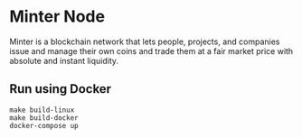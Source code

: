 # Minter Node

Minter is a blockchain network that lets people, projects, and companies issue and manage their own coins and trade them at a fair market price with absolute and instant liquidity.

## Run using Docker

```
make build-linux
make build-docker
docker-compose up
```
